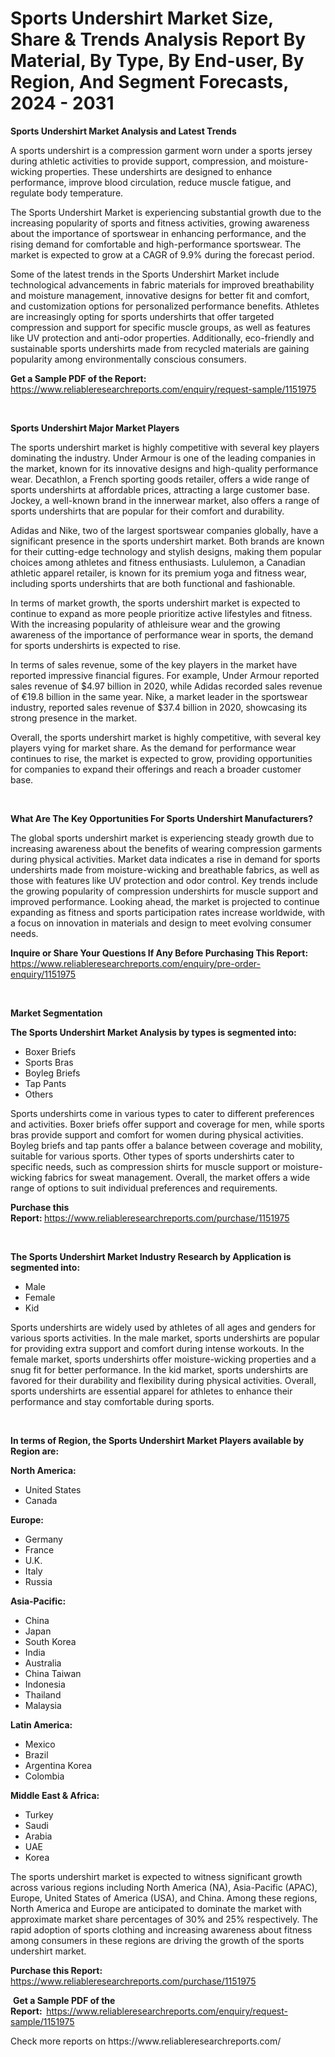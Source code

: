 <p><h1>Sports Undershirt Market Size, Share & Trends Analysis Report By Material, By Type, By End-user, By Region, And Segment Forecasts, 2024 - 2031</h1></p><p><strong>Sports Undershirt Market Analysis and Latest Trends</strong></p>
<p><p>A sports undershirt is a compression garment worn under a sports jersey during athletic activities to provide support, compression, and moisture-wicking properties. These undershirts are designed to enhance performance, improve blood circulation, reduce muscle fatigue, and regulate body temperature. </p><p>The Sports Undershirt Market is experiencing substantial growth due to the increasing popularity of sports and fitness activities, growing awareness about the importance of sportswear in enhancing performance, and the rising demand for comfortable and high-performance sportswear. The market is expected to grow at a CAGR of 9.9% during the forecast period.</p><p>Some of the latest trends in the Sports Undershirt Market include technological advancements in fabric materials for improved breathability and moisture management, innovative designs for better fit and comfort, and customization options for personalized performance benefits. Athletes are increasingly opting for sports undershirts that offer targeted compression and support for specific muscle groups, as well as features like UV protection and anti-odor properties. Additionally, eco-friendly and sustainable sports undershirts made from recycled materials are gaining popularity among environmentally conscious consumers.</p></p>
<p><strong>Get a Sample PDF of the Report:&nbsp;</strong> <a href="https://www.reliableresearchreports.com/enquiry/request-sample/1151975">https://www.reliableresearchreports.com/enquiry/request-sample/1151975</a></p>
<p>&nbsp;</p>
<p><strong>Sports Undershirt Major Market Players</strong></p>
<p><p>The sports undershirt market is highly competitive with several key players dominating the industry. Under Armour is one of the leading companies in the market, known for its innovative designs and high-quality performance wear. Decathlon, a French sporting goods retailer, offers a wide range of sports undershirts at affordable prices, attracting a large customer base. Jockey, a well-known brand in the innerwear market, also offers a range of sports undershirts that are popular for their comfort and durability.</p><p>Adidas and Nike, two of the largest sportswear companies globally, have a significant presence in the sports undershirt market. Both brands are known for their cutting-edge technology and stylish designs, making them popular choices among athletes and fitness enthusiasts. Lululemon, a Canadian athletic apparel retailer, is known for its premium yoga and fitness wear, including sports undershirts that are both functional and fashionable.</p><p>In terms of market growth, the sports undershirt market is expected to continue to expand as more people prioritize active lifestyles and fitness. With the increasing popularity of athleisure wear and the growing awareness of the importance of performance wear in sports, the demand for sports undershirts is expected to rise.</p><p>In terms of sales revenue, some of the key players in the market have reported impressive financial figures. For example, Under Armour reported sales revenue of $4.97 billion in 2020, while Adidas recorded sales revenue of €19.8 billion in the same year. Nike, a market leader in the sportswear industry, reported sales revenue of $37.4 billion in 2020, showcasing its strong presence in the market.</p><p>Overall, the sports undershirt market is highly competitive, with several key players vying for market share. As the demand for performance wear continues to rise, the market is expected to grow, providing opportunities for companies to expand their offerings and reach a broader customer base.</p></p>
<p>&nbsp;</p>
<p><strong>What Are The Key Opportunities For Sports Undershirt Manufacturers?</strong></p>
<p><p>The global sports undershirt market is experiencing steady growth due to increasing awareness about the benefits of wearing compression garments during physical activities. Market data indicates a rise in demand for sports undershirts made from moisture-wicking and breathable fabrics, as well as those with features like UV protection and odor control. Key trends include the growing popularity of compression undershirts for muscle support and improved performance. Looking ahead, the market is projected to continue expanding as fitness and sports participation rates increase worldwide, with a focus on innovation in materials and design to meet evolving consumer needs.</p></p>
<p><strong>Inquire or Share Your Questions If Any Before Purchasing This Report:</strong> <a href="https://www.reliableresearchreports.com/enquiry/pre-order-enquiry/1151975">https://www.reliableresearchreports.com/enquiry/pre-order-enquiry/1151975</a></p>
<p>&nbsp;</p>
<p><strong>Market Segmentation</strong></p>
<p><strong>The Sports Undershirt Market Analysis by types is segmented into:</strong></p>
<p><ul><li>Boxer Briefs</li><li>Sports Bras</li><li>Boyleg Briefs</li><li>Tap Pants</li><li>Others</li></ul></p>
<p><p>Sports undershirts come in various types to cater to different preferences and activities. Boxer briefs offer support and coverage for men, while sports bras provide support and comfort for women during physical activities. Boyleg briefs and tap pants offer a balance between coverage and mobility, suitable for various sports. Other types of sports undershirts cater to specific needs, such as compression shirts for muscle support or moisture-wicking fabrics for sweat management. Overall, the market offers a wide range of options to suit individual preferences and requirements.</p></p>
<p><strong>Purchase this Report:&nbsp;</strong><a href="https://www.reliableresearchreports.com/purchase/1151975">https://www.reliableresearchreports.com/purchase/1151975</a></p>
<p>&nbsp;</p>
<p><strong>The Sports Undershirt Market Industry Research by Application is segmented into:</strong></p>
<p><ul><li>Male</li><li>Female</li><li>Kid</li></ul></p>
<p><p>Sports undershirts are widely used by athletes of all ages and genders for various sports activities. In the male market, sports undershirts are popular for providing extra support and comfort during intense workouts. In the female market, sports undershirts offer moisture-wicking properties and a snug fit for better performance. In the kid market, sports undershirts are favored for their durability and flexibility during physical activities. Overall, sports undershirts are essential apparel for athletes to enhance their performance and stay comfortable during sports.</p></p>
<p>&nbsp;</p>
<p><strong>In terms of Region, the Sports Undershirt Market Players available by Region are:</strong></p>
<p>
    <p> <strong> North America: </strong>
        <ul>
            <li>United States</li>
            <li>Canada</li>
        </ul>
        </p> 
    <p> <strong> Europe: </strong>
        <ul>
            <li>Germany</li>
            <li>France</li>
            <li>U.K.</li>
            <li>Italy</li>
            <li>Russia</li>
        </ul>
        </p> 
    <p> <strong> Asia-Pacific: </strong>
        <ul>
            <li>China</li>
            <li>Japan</li>
            <li>South Korea</li>
            <li>India</li>
            <li>Australia</li>
            <li>China Taiwan</li>
            <li>Indonesia</li>
            <li>Thailand</li>
            <li>Malaysia</li>
        </ul>
        </p> 
    <p> <strong> Latin America: </strong>
        <ul>
            <li>Mexico</li>
            <li>Brazil</li>
            <li>Argentina Korea</li>
            <li>Colombia</li>
        </ul>
        </p> 
    <p> <strong> Middle East & Africa: </strong>
        <ul>
            <li>Turkey</li>
            <li>Saudi</li>
            <li>Arabia</li>
            <li>UAE</li>
            <li>Korea</li>
        </ul>
    </p>
    </p>
<p><p>The sports undershirt market is expected to witness significant growth across various regions including North America (NA), Asia-Pacific (APAC), Europe, United States of America (USA), and China. Among these regions, North America and Europe are anticipated to dominate the market with approximate market share percentages of 30% and 25% respectively. The rapid adoption of sports clothing and increasing awareness about fitness among consumers in these regions are driving the growth of the sports undershirt market.</p></p>
<p><strong>Purchase this Report: </strong><a href="https://www.reliableresearchreports.com/purchase/1151975">https://www.reliableresearchreports.com/purchase/1151975</a></p>
<p>&nbsp;<strong>Get a Sample PDF of the Report:&nbsp;&nbsp;</strong><a href="https://www.reliableresearchreports.com/enquiry/request-sample/1151975">https://www.reliableresearchreports.com/enquiry/request-sample/1151975</a></p>
<p><strong></strong></p>
<p>Check more reports on https://www.reliableresearchreports.com/</p>